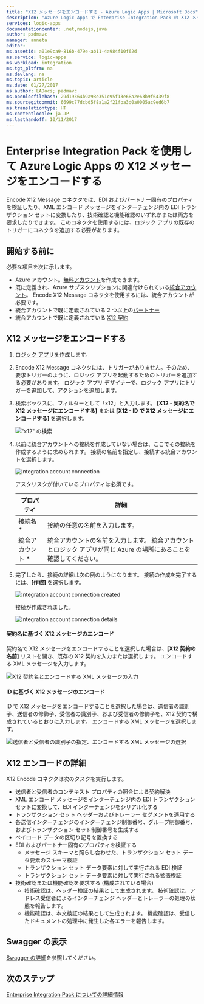 ```yaml
---
title: "X12 メッセージをエンコードする - Azure Logic Apps | Microsoft Docs"
description: "Azure Logic Apps で Enterprise Integration Pack の X12 メッセージ エンコーダーを使用して EDI の検証および XML エンコード メッセージの変換を行います"
services: logic-apps
documentationcenter: .net,nodejs,java
author: padmavc
manager: anneta
editor: 
ms.assetid: a01e9ca9-816b-479e-ab11-4a984f10f62d
ms.service: logic-apps
ms.workload: integration
ms.tgt_pltfrm: na
ms.devlang: na
ms.topic: article
ms.date: 01/27/2017
ms.author: LADocs; padmavc
ms.openlocfilehash: 29d19364b9a98e351c95f13e68a2e63b9f6439f8
ms.sourcegitcommit: 6699c77dcbd5f8a1a2f21fba3d0a0005ac9ed6b7
ms.translationtype: HT
ms.contentlocale: ja-JP
ms.lasthandoff: 10/11/2017
---
```

# <a name="encode-x12-messages-for-azure-logic-apps-with-the-enterprise-integration-pack"></a>Enterprise Integration Pack を使用して Azure Logic Apps の X12 メッセージをエンコードする

Encode X12 Message コネクタでは、EDI およびパートナー固有のプロパティを検証したり、XML エンコード メッセージをインターチェンジ内の EDI トランザクション セットに変換したり、技術確認と機能確認のいずれかまたは両方を要求したりできます。
このコネクタを使用するには、ロジック アプリの既存のトリガーにコネクタを追加する必要があります。

## <a name="before-you-start"></a>開始する前に

必要な項目を次に示します。

* Azure アカウント。[無料アカウント](https://azure.microsoft.com/free)を作成できます。
* 既に定義され、Azure サブスクリプションに関連付けられている[統合アカウント](logic-apps-enterprise-integration-create-integration-account.md)。 Encode X12 Message コネクタを使用するには、統合アカウントが必要です。
* 統合アカウントで既に定義されている 2 つ以上の[パートナー](logic-apps-enterprise-integration-partners.md)
* 統合アカウントで既に定義されている [X12 契約](logic-apps-enterprise-integration-x12.md)

## <a name="encode-x12-messages"></a>X12 メッセージをエンコードする

1. [ロジック アプリを作成](logic-apps-create-a-logic-app.md)します。

2. Encode X12 Message コネクタには、トリガーがありません。そのため、要求トリガーのように、ロジック アプリを起動するためのトリガーを追加する必要があります。 ロジック アプリ デザイナーで、ロジック アプリにトリガーを追加して、アクションを追加します。

3.  検索ボックスに、フィルターとして「x12」と入力します。 **[X12 - 契約名で X12 メッセージにエンコードする]** または **[X12 - ID で X12 メッセージにエンコードする]** を選択します。
   
    !["x12" の検索](./media/logic-apps-enterprise-integration-x12-encode/x12decodeimage1.png) 

3. 以前に統合アカウントへの接続を作成していない場合は、ここでその接続を作成するように求められます。 接続の名前を指定し、接続する統合アカウントを選択します。 
   
    ![integration account connection](./media/logic-apps-enterprise-integration-x12-encode/x12encodeimage1.png)

    アスタリスクが付いているプロパティは必須です。

    | プロパティ | 詳細 |
    | --- | --- |
    | 接続名 * |接続の任意の名前を入力します。 |
    | 統合アカウント * |統合アカウントの名前を入力します。 統合アカウントとロジック アプリが同じ Azure の場所にあることを確認してください。 |

5.  完了したら、接続の詳細は次の例のようになります。 接続の作成を完了するには、**[作成]** を選択します。

    ![integration account connection created](./media/logic-apps-enterprise-integration-x12-encode/x12encodeimage2.png)

    接続が作成されました。

    ![integration account connection details](./media/logic-apps-enterprise-integration-x12-encode/x12encodeimage3.png) 

#### <a name="encode-x12-messages-by-agreement-name"></a>契約名に基づく X12 メッセージのエンコード

契約名で X12 メッセージをエンコードすることを選択した場合は、**[X12 契約の名前]** リストを開き、既存の X12 契約を入力または選択します。 エンコードする XML メッセージを入力します。

![X12 契約名とエンコードする XML メッセージの入力](./media/logic-apps-enterprise-integration-x12-encode/x12encodeimage4.png)

#### <a name="encode-x12-messages-by-identities"></a>ID に基づく X12 メッセージのエンコード

ID で X12 メッセージをエンコードすることを選択した場合は、送信者の識別子、送信者の修飾子、受信者の識別子、および受信者の修飾子を、X12 契約で構成されているとおりに入力します。 エンコードする XML メッセージを選択します。
   
![送信者と受信者の識別子の指定、エンコードする XML メッセージの選択](./media/logic-apps-enterprise-integration-x12-encode/x12encodeimage5.png) 

## <a name="x12-encode-details"></a>X12 エンコードの詳細

X12 Encode コネクタは次のタスクを実行します。

* 送信者と受信者のコンテキスト プロパティの照合による契約解決
* XML エンコード メッセージをインターチェンジ内の EDI トランザクション セットに変換して、EDI インターチェンジをシリアル化する
* トランザクション セット ヘッダーおよびトレーラー セグメントを適用する
* 各送信インターチェンジのインターチェンジ制御番号、グループ制御番号、およびトランザクション セット制御番号を生成する
* ペイロード データの区切り記号を置換する
* EDI およびパートナー固有のプロパティを検証する
  * メッセージ スキーマと照らし合わせた、トランザクション セット データ要素のスキーマ検証
  * トランザクション セット データ要素に対して実行される EDI 検証
  * トランザクション セット データ要素に対して実行される拡張検証
* 技術確認または機能確認を要求する (構成されている場合)
  * 技術確認は、ヘッダー検証の結果として生成されます。 技術確認は、アドレス受信者によるインターチェンジ ヘッダーとトレーラーの処理の状態を報告します。
  * 機能確認は、本文検証の結果として生成されます。 機能確認は、受信したドキュメントの処理中に発生した各エラーを報告します。

## <a name="view-the-swagger"></a>Swagger の表示
[Swagger の詳細](/connectors/x12/)を参照してください。 

## <a name="next-steps"></a>次のステップ
[Enterprise Integration Pack についての詳細情報](logic-apps-enterprise-integration-overview.md "Enterprise Integration Pack についての詳細情報") 

